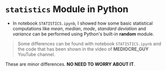 # `statistics` Module in Python

* In notebook `STATISTICS.ipynb`, I showed how some basic statistical computations like _mean_, _median_, _mode_, _standard deviation_ and _variance_ can be performed using Python's built-in **random** module.

> Some differences can be found with notebook `STATISTICS.ipynb` and the code that has been shown in the video of __MEDIOCRE_GUY__ YouTube channel.

These are minor differences. __NO NEED TO WORRY ABOUT IT__.
